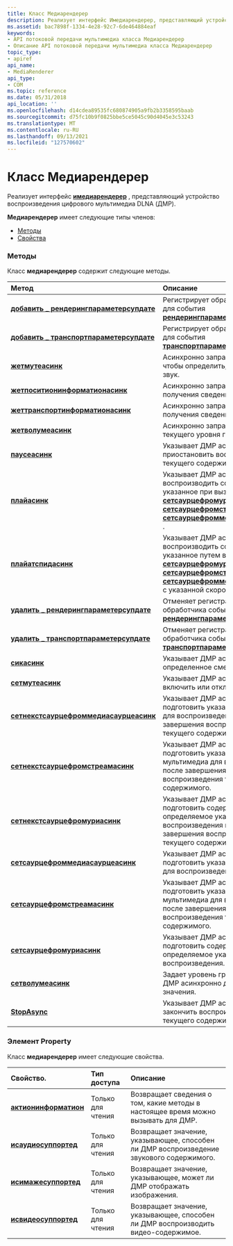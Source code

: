 ```yaml
---
title: Класс Медиарендерер
description: Реализует интерфейс Имедиарендерер, представляющий устройство воспроизведения цифрового мультимедиа DLNA (ДМР).
ms.assetid: bac7898f-1334-4e28-92c7-6de464884eaf
keywords:
- API потоковой передачи мультимедиа класса Медиарендерер
- Описание API потоковой передачи мультимедиа класса Медиарендерер
topic_type:
- apiref
api_name:
- MediaRenderer
api_type:
- COM
ms.topic: reference
ms.date: 05/31/2018
api_location: ''
ms.openlocfilehash: d14cdea89535fc680874905a9fb2b3358595baab
ms.sourcegitcommit: d75fc10b9f0825bbe5ce5045c90d4045e3c53243
ms.translationtype: MT
ms.contentlocale: ru-RU
ms.lasthandoff: 09/13/2021
ms.locfileid: "127570602"
---
```

# <a name="mediarenderer-class"></a>Класс Медиарендерер

Реализует интерфейс [**имедиарендерер**](imediarenderer.md) , представляющий устройство воспроизведения цифрового мультимедиа DLNA (ДМР).

**Медиарендерер** имеет следующие типы членов:

-   [Методы](#methods)
-   [Свойства](#properties)

### <a name="methods"></a>Методы

Класс **медиарендерер** содержит следующие методы.



| Метод                                                                                       | Описание                                                                                                                                                                                                                                                                                                                                                               |
|:---------------------------------------------------------------------------------------------|:--------------------------------------------------------------------------------------------------------------------------------------------------------------------------------------------------------------------------------------------------------------------------------------------------------------------------------------------------------------------------|
| [**добавить \_ рендерингпараметерсупдате**](/previous-versions/windows/desktop/legacy/hh828962(v=vs.85))        | Регистрирует обработчик событий для события [**рендерингпараметерсупдате**](renderingparametersupdate.md) .<br/>                                                                                                                                                                                                                                                       |
| [**добавить \_ транспортпараметерсупдате**](/previous-versions/windows/desktop/legacy/hh828963(v=vs.85))        | Регистрирует обработчик событий для события [**транспортпараметерсупдате**](transportparametersupdate.md) .<br/>                                                                                                                                                                                                                                                       |
| [**жетмутеасинк**](/previous-versions/windows/desktop/legacy/hh828964(v=vs.85))                                           | Асинхронно запрашивает ДМР, чтобы определить, не отключен ли звук.<br/>                                                                                                                                                                                                                                                                            |
| [**жетпоситионинформатионасинк**](/previous-versions/windows/desktop/legacy/hh828965(v=vs.85))             | Асинхронно запрашивает ДМР для получения сведений о положении.<br/>                                                                                                                                                                                                                                                                                               |
| [**жеттранспортинформатионасинк**](/previous-versions/windows/desktop/legacy/hh828966(v=vs.85))           | Асинхронно запрашивает ДМР для получения сведений о транспорте.<br/>                                                                                                                                                                                                                                                                                              |
| [**жетволумеасинк**](/previous-versions/windows/desktop/legacy/hh828967(v=vs.85))                                       | Асинхронно запрашивает ДМР для текущего уровня громкости звука.<br/>                                                                                                                                                                                                                                                                                             |
| [**паусеасинк**](mediarenderer-pauseasync.md)                                               | Указывает ДМР асинхронно приостановить воспроизведение текущего содержимого.<br/>                                                                                                                                                                                                                                                                                         |
| [**плайасинк**](/previous-versions/windows/desktop/legacy/hh828972(v=vs.85))                                                 | Указывает ДМР асинхронно воспроизводить содержимое, указанное при вызове метода [**сетсаурцефромуриасинк**](/previous-versions/windows/desktop/legacy/hh828983(v=vs.85)), [**сетсаурцефромстреамасинк**](/previous-versions/windows/desktop/legacy/hh828982(v=vs.85))или [**сетсаурцефроммедиасаурцеасинк**](/previous-versions/windows/desktop/legacy/hh828981(v=vs.85)) .<br/>                       |
| [**плайатспидасинк**](/previous-versions/windows/desktop/legacy/hh828973(v=vs.85))                                   | Указывает ДМР асинхронно воспроизводить содержимое, указанное путем вызова метода [**сетсаурцефромуриасинк**](/previous-versions/windows/desktop/legacy/hh828983(v=vs.85)), [**сетсаурцефромстреамасинк**](/previous-versions/windows/desktop/legacy/hh828982(v=vs.85))или [**сетсаурцефроммедиасаурцеасинк**](/previous-versions/windows/desktop/legacy/hh828981(v=vs.85)) с указанной скоростью.<br/> |
| [**удалить \_ рендерингпараметерсупдате**](/previous-versions/windows/desktop/legacy/hh828974(v=vs.85))  | Отменяет регистрацию обработчика событий для события [**рендерингпараметерсупдате**](renderingparametersupdate.md) .<br/>                                                                                                                                                                                                                                                     |
| [**удалить \_ транспортпараметерсупдате**](/previous-versions/windows/desktop/legacy/hh828975(v=vs.85))  | Отменяет регистрацию обработчика событий для события [**транспортпараметерсупдате**](transportparametersupdate.md) .<br/>                                                                                                                                                                                                                                                     |
| [**сикасинк**](/previous-versions/windows/desktop/legacy/hh828976(v=vs.85))                                                 | Указывает ДМР асинхронно искать определенное смещение времени.<br/>                                                                                                                                                                                                                                                                                          |
| [**сетмутеасинк**](/previous-versions/windows/desktop/legacy/hh828977(v=vs.85))                                           | Указывает ДМР асинхронно включить или отключить звук.<br/>                                                                                                                                                                                                                                                                                           |
| [**сетнекстсаурцефроммедиасаурцеасинк**](/previous-versions/windows/desktop/legacy/hh828978(v=vs.85)) | Указывает ДМР асинхронно подготовить указанное содержимое для воспроизведения после завершения воспроизведения текущего содержимого.<br/>                                                                                                                                                                                                                                   |
| [**сетнекстсаурцефромстреамасинк**](/previous-versions/windows/desktop/legacy/hh828979(v=vs.85))           | Указывает ДМР асинхронно подготовить указанный поток мультимедиа для воспроизведения после завершения воспроизведения текущего содержимого.<br/>                                                                                                                                                                                                                              |
| [**сетнекстсаурцефромуриасинк**](/previous-versions/windows/desktop/legacy/hh828980(v=vs.85))                 | Указывает ДМР асинхронно подготовить содержимое, определяемое указанным URI, для воспроизведения после завершения воспроизведения текущего содержимого.<br/>                                                                                                                                                                                                             |
| [**сетсаурцефроммедиасаурцеасинк**](/previous-versions/windows/desktop/legacy/hh828981(v=vs.85))         | Указывает ДМР асинхронно подготовить указанное содержимое для воспроизведения.<br/>                                                                                                                                                                                                                                                                                 |
| [**сетсаурцефромстреамасинк**](/previous-versions/windows/desktop/legacy/hh828982(v=vs.85))                   | Указывает ДМР асинхронно подготовить указанный поток мультимедиа для воспроизведения после завершения воспроизведения текущего содержимого.<br/>                                                                                                                                                                                                                              |
| [**сетсаурцефромуриасинк**](/previous-versions/windows/desktop/legacy/hh828983(v=vs.85))                         | Указывает ДМР асинхронно подготовить содержимое, определяемое указанным URI для воспроизведения.<br/>                                                                                                                                                                                                                                                           |
| [**сетволумеасинк**](/previous-versions/windows/desktop/legacy/hh828984(v=vs.85))                                       | Задает уровень громкости звука в ДМР асинхронно до указанного значения.<br/>                                                                                                                                                                                                                                                                                  |
| [**StopAsync**](mediarenderer-stopasync.md)                                                 | Указывает ДМР асинхронно закончить воспроизведение текущего содержимого.<br/>                                                                                                                                                                                                                                                                                          |



 

### <a name="properties"></a>Элемент Property

Класс **медиарендерер** имеет следующие свойства.



| Свойство.                                                                | Тип доступа          | Описание                                                                                 |
|:------------------------------------------------------------------------|:---------------------|:--------------------------------------------------------------------------------------------|
| [**актионинформатион**](mediarenderer-actioninformation.md)<br/> | Только для чтения<br/> | Возвращает сведения о том, какие методы в настоящее время можно вызывать для ДМР.<br/>        |
| [**исаудиосуппортед**](mediarenderer-isaudiosupported.md)<br/>   | Только для чтения<br/> | Возвращает значение, указывающее, способен ли ДМР воспроизведение звукового содержимого.<br/> |
| [**исимажесуппортед**](mediarenderer-isimagesupported.md)<br/>   | Только для чтения<br/> | Возвращает значение, указывающее, может ли ДМР отображать изображения.<br/>     |
| [**исвидеосуппортед**](mediarenderer-isvideosupported.md)<br/>   | Только для чтения<br/> | Возвращает значение, указывающее, способен ли ДМР воспроизводить видео-содержимое.<br/> |



 

 

